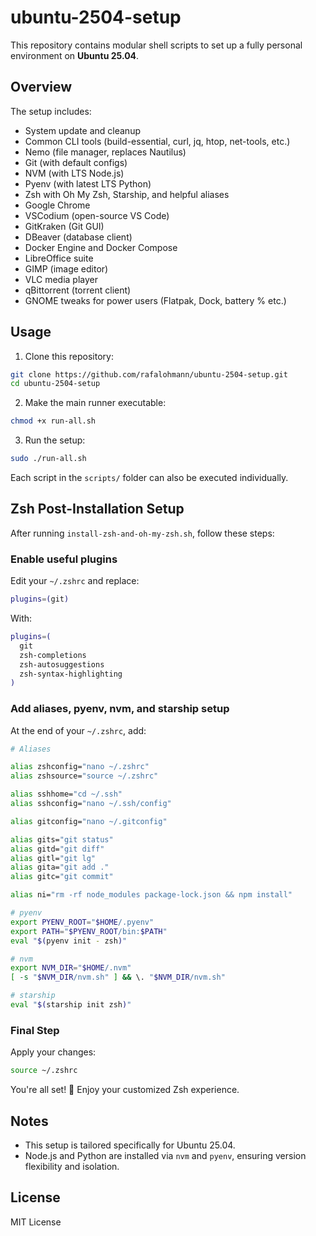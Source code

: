 # ubuntu-2504-setup

This repository contains modular shell scripts to set up a fully personal environment on **Ubuntu 25.04**.

## Overview

The setup includes:
- System update and cleanup
- Common CLI tools (build-essential, curl, jq, htop, net-tools, etc.)
- Nemo (file manager, replaces Nautilus)
- Git (with default configs)
- NVM (with LTS Node.js)
- Pyenv (with latest LTS Python)
- Zsh with Oh My Zsh, Starship, and helpful aliases
- Google Chrome
- VSCodium (open-source VS Code)
- GitKraken (Git GUI)
- DBeaver (database client)
- Docker Engine and Docker Compose
- LibreOffice suite
- GIMP (image editor)
- VLC media player
- qBittorrent (torrent client)
- GNOME tweaks for power users (Flatpak, Dock, battery % etc.)

## Usage

1. Clone this repository:

```bash
git clone https://github.com/rafalohmann/ubuntu-2504-setup.git
cd ubuntu-2504-setup
```

2. Make the main runner executable:

```bash
chmod +x run-all.sh
```

3. Run the setup:

```bash
sudo ./run-all.sh
```

Each script in the `scripts/` folder can also be executed individually.

## Zsh Post-Installation Setup

After running `install-zsh-and-oh-my-zsh.sh`, follow these steps:

### Enable useful plugins

Edit your `~/.zshrc` and replace:

```zsh
plugins=(git)
```

With:

```zsh
plugins=(
  git
  zsh-completions
  zsh-autosuggestions
  zsh-syntax-highlighting
)
```

### Add aliases, pyenv, nvm, and starship setup

At the end of your `~/.zshrc`, add:

```zsh
# Aliases

alias zshconfig="nano ~/.zshrc"
alias zshsource="source ~/.zshrc"

alias sshhome="cd ~/.ssh"
alias sshconfig="nano ~/.ssh/config"

alias gitconfig="nano ~/.gitconfig"

alias gits="git status"
alias gitd="git diff"
alias gitl="git lg"
alias gita="git add ."
alias gitc="git commit"

alias ni="rm -rf node_modules package-lock.json && npm install"

# pyenv
export PYENV_ROOT="$HOME/.pyenv"
export PATH="$PYENV_ROOT/bin:$PATH"
eval "$(pyenv init - zsh)"

# nvm
export NVM_DIR="$HOME/.nvm"
[ -s "$NVM_DIR/nvm.sh" ] && \. "$NVM_DIR/nvm.sh"

# starship
eval "$(starship init zsh)"
```

### Final Step

Apply your changes:

```bash
source ~/.zshrc
```

You're all set! 🎉 Enjoy your customized Zsh experience.

## Notes

- This setup is tailored specifically for Ubuntu 25.04.
- Node.js and Python are installed via `nvm` and `pyenv`, ensuring version flexibility and isolation.

## License

MIT License
